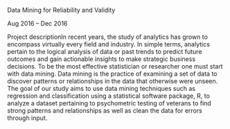 Data Mining for Reliability and Validity

Aug 2016 – Dec 2016

Project descriptionIn recent years, the study of analytics has grown to encompass virtually every field and industry. In simple terms, analytics pertain to the logical analysis of data or past trends to predict future outcomes and gain actionable insights to make strategic business decisions. To be the most effective statistician or researcher one must start with data mining. Data mining is the practice of examining a set of data to discover patterns or relationships in the data that otherwise were unseen. The goal of our study aims to use data mining techniques such as regression and classification using a statistical software package, R, to analyze a dataset pertaining to psychometric testing of veterans to find strong patterns and relationships as well as clean the data for errors through input.
